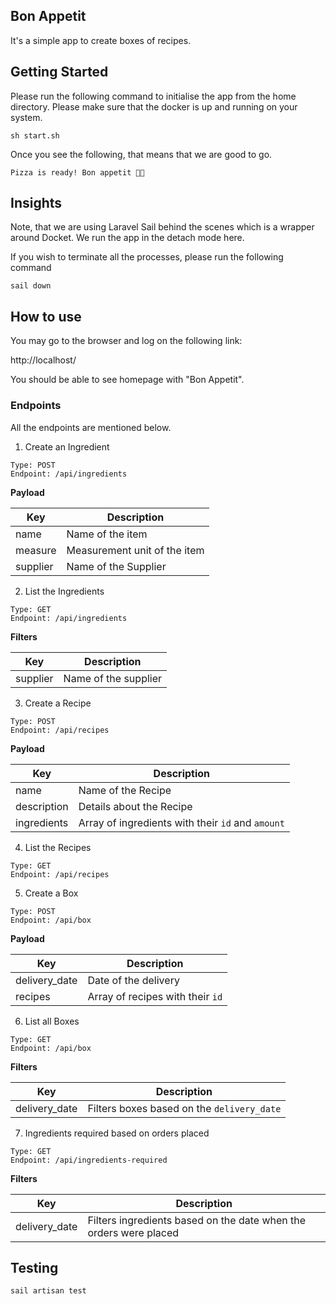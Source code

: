 ## Bon Appetit

It's a simple app to create boxes of recipes.

## Getting Started

Please run the following command to initialise the app from the home directory. Please make sure that the docker is up and running on your system.

```
sh start.sh
```

Once you see the following, that means that we are good to go.

```
Pizza is ready! Bon appetit 🍕🎉
```

## Insights

Note, that we are using Laravel Sail behind the scenes which is a wrapper around Docket. We run the app in the detach mode here.

If you wish to terminate all the processes, please run the following command

```
sail down
```

## How to use

You may go to the browser and log on the following link:

http://localhost/

You should be able to see homepage with "Bon Appetit".

### Endpoints

All the endpoints are mentioned below.

1. Create an Ingredient

```
Type: POST
Endpoint: /api/ingredients
```

**Payload**

| Key      | Description                  |
|----------|------------------------------|
| name     | Name of the item             |
| measure  | Measurement unit of the item |
| supplier | Name of the Supplier         |

2. List the Ingredients

```
Type: GET
Endpoint: /api/ingredients
```

**Filters**

| Key      | Description          |
|----------|----------------------|
| supplier | Name of the supplier |

3. Create a Recipe
```
Type: POST
Endpoint: /api/recipes
```

**Payload**

| Key         | Description                                        |
|-------------|----------------------------------------------------|
| name        | Name of the Recipe                                 |
| description | Details about the Recipe                           |
| ingredients | Array of ingredients with their `id` and `amount`  |

4. List the Recipes

```
Type: GET
Endpoint: /api/recipes
```

5. Create a Box
```
Type: POST
Endpoint: /api/box
```

**Payload**

| Key           | Description                      |
|---------------|----------------------------------|
| delivery_date | Date of the delivery             |
| recipes       | Array of recipes with their `id` |

6. List all Boxes
```
Type: GET
Endpoint: /api/box
```

**Filters**

| Key           | Description                                 |
|---------------|---------------------------------------------|
| delivery_date | Filters boxes based on the `delivery_date`  |

7. Ingredients required based on orders placed
```
Type: GET
Endpoint: /api/ingredients-required
```
**Filters**

| Key           | Description                                                       |
|---------------|-------------------------------------------------------------------|
| delivery_date | Filters ingredients based on the date when the orders were placed |


## Testing

```
sail artisan test
```
